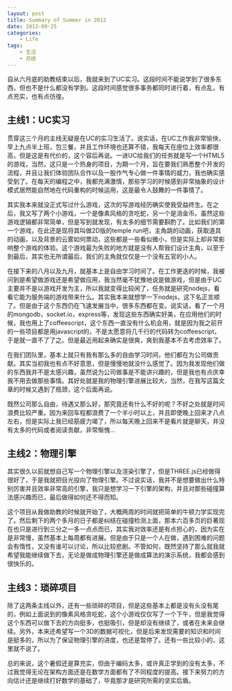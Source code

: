 ```yaml
---
layout: post
title: Summary of Summer in 2012
date: 2012-09-25
categories:
    - Life
tags:
    - 生活
    - 总结
---
```


自从六月底的助教结束以后，我就来到了UC实习。这段时间不能说学到了很多东西，但也不是什么都没有学到。这段时间感觉很多事务都同时进行着，有点乱，有点充实，也有点彷徨。

## 主线1：UC实习

贯穿这三个月的主线无疑是在UC的实习生活了。说实话，在UC工作我非常愉快，早上九点半上班，包三餐，并且工作环境也还算不错，我每天在座位上效率都很高，但是这是有代价的，这个容后再说。一进UC给我们的任务就是写一个HTML5的游戏，当然，这只是一个热身的项目，为期一个月，旨在要我们熟悉整个开发的流程，并且让我们体验团队合作以及一股作气专心做一件事情的威力，我也确实感受到了。在每天的编程之中，我都充满激情，那些学习的时候感到非常抽象的设计模式居然能自然地在代码重构的时候运用，这是最令人鼓舞的一件事情了。

其实我本来就没正式写过什么游戏，这次的写游戏经历确实使我受益终生。在之后，我又写了两个小游戏，一个是像素风格的贪吃蛇，另一个是消金币。虽然这些游戏逻辑都非常简单，但是写到就发现，有太多的细节需要斟酌了。比如我们的第一个游戏，在此还是现将其叫做2D版的temple run吧，主角跳的动画，获取道具的动画，以及背景的云雾如何票动，这些都是一些看似微小，但是实际上却非常影响整个游戏的体验。这个游戏最为失败的地方就是没有人帮我们设计主角，以至于到最后，其实也无所谓最后，我们的主角就仅仅是一个没有五官的小人。

在接下来的八月以及九月，就基本上是自由学习时间了。在工作更迭的时候，我被问到是希望做游戏还是希望做应用，我当然毫不犹豫地说是做游戏，但是由于UC主要并不是以游戏开发为主，所以我就变得比较闲了，任务就是研究nodejs，看看它能为服务端的游戏带来什么。其实我本来就想学一下nodejs，这下名正言顺了。但是由于这个东西仍在飞速发展当中，很多东西都在变。说实话，看了一个月的mongodb，socket.io，express等，发现这些东西确实好美，在应用他们的时候，我也用上了coffeescript，这个东西一直没有什么机会用，就是因为我之前开的一些项目都是用javascript的，不是太愿意将几千行的代码转为coffeescript，于是就一直不了了之。但是最近用起来确实是很爽，爽到我基本不去考虑效率了。

在我们团队里，基本上就只有我有那么多的自由学习时间，他们都在为公司做贡献。其实当初我也有点不好意思，但是慢慢地就没什么感觉了。因为我发现他们做的东西我并不是太感兴趣，虽然说为公司做事是不能讲兴趣的，但是我也有点庆幸我不用去做那些事情。其好处就是我的物理引擎进展比较大，当然，在我写这篇文章的时候又遇到了瓶颈，这个后面再说。

既然公司那么自由，待遇又那么好，那究竟还有什么不好的呢？不好之处就是时间浪费比较严重。因为来回车程都浪费了一个半小时以上，并且即使晚上回来才八点左右，但是实际上我已经筋疲力竭了，所以每天晚上回来不是看片就是聊天，并没有太多的代码或者阅读贡献，非常惭愧…

## 主线2：物理引擎
其实很久以前就想自己写一个物理引擎以及渲染引擎了，但是THREE.js已经做得很好了，于是我就把目光投向了物理引擎。不过说实话，我并不是想要做出什么特别厉害并且效率非常高的引擎，我只是想学习一下引擎的架构，并且对那些碰撞算法感兴趣而已，最后做得如何还不得而知。

这个项目从我做助教的时候就开始了，大概两周的时间就把简单的牛顿力学实现完了。然后剩下的两个多月的日子都是纠结在碰撞检测上面，那本六百多页的巨著现在也只是进行到三分之一多一点点而已，其实我对效率还是有点担心的，因为实在是非常慢，虽然基本上每周都有进展。但是由于只是一个人在做，遇到困难的问题会有惰性，又没有谁可以讨论，所以比较悲剧。不管如何，既然坚持了那么就我就希望我能继续做下去，无论是做成物理引擎还是做成算法的演示系统，我都会感到很快乐的。

## 主线3：琐碎项目

除了这两条主线以外，还有一些琐碎的项目，但是这些基本上都是没有头没有尾的，例如上面说到的像素风格贪吃蛇，这个小游戏仅仅写了一个下午，但是我觉得这个东西可以做下去的方向挺多，也挺吸引，但是却没有继续了，或者在未来会继续。另外，本来还希望写一个3D的数据可视化，但是后来发现需要的知识和时间是挺多的，所以为了保证物理引擎的进度，也还是暂停了。还有一些比较小的，这里就不说了。

总的来说，这个暑假还是算充实，但由于编码太多，或许真正学到的没有太多，不过我觉得无论在架构方面还是在数学方面都有了不同程度的提高。接下来努力的方向估计还是继续打好数学的基础了，毕竟那才是研究所需的坚实后盾。